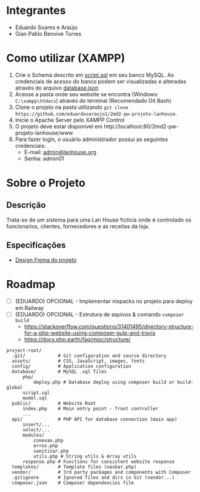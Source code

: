 # Integrantes

-   Eduardo Soares e Araújo
-   Gian Pablo Benvive Torres

# Como utilizar (XAMPP)

1.  Crie o Schema descrito em [script.sql](project-data/banco-de-dados/script.sql) em seu banco MySQL. As credenciais de acesso do banco podem ser visualizadas e alteradas através do arquivo [database.json](database.json)
2.  Acesse a pasta onde seu website se encontra (Windows: `C:\xampp\htdocs`) através do terminal (Recomendado Git Bash)
3.  Clone o projeto na pasta utilizando `git clone https://github.com/eduardosaraujo1/2md2-pw-projeto-lanhouse`.
4.  Inicie o Apache Server pelo XAMPP Control
5.  O projeto deve estar disponivel em http://localhost:80/2md2-pw-projeto-lanhouse/www
6.  Para fazer login, o usuário administrador possui as seguintes credenciais:
    -   E-mail: admin@lanhouse.org
    -   Senha: admin01

# Sobre o Projeto

## Descrição

Trata-se de um sistema para uma Lan House fictícia onde é controlado os funcionarios, clientes, fornecedores e as receitas da loja.

## Especificações

-   [Design Figma do projeto](https://www.figma.com/design/PGKnYiHtQ5wEX7GWklSsVg/Projeto-LanHouse?node-id=0-1&t=JGkDWUHh2upO3IXY-1)

# Roadmap

-   [ ] (EDUARDO) OPCIONAL - Implementar nixpacks no projeto para deploy em Railway
-   [ ] (EDUARDO) OPCIONAL - Estrutura de aquivos & comando `composer build`
    - https://stackoverflow.com/questions/31401495/directory-structure-for-a-php-website-using-composer-gulp-and-travis
    - https://docs.php.earth/faq/misc/structure/
```
project-root/
  .git/            # Git configuration and source directory
  assets/          # CSS, JavaScript, images, fonts
  config/          # Application configuration
  database/        # MySQL .sql files
      php/
          deploy.php # Database deploy using composer build or build-global
      script.sql
      model.sql
  public/          # Website Root
      index.php    # Main entry point - front controller
      ...
  api/             # PHP API for database connection (main app)
      insert/...
      select/...
      modules/
          conexao.php
          erros.php
          sanitizar.php
          utils.php # String utils & Array utils
      response.php # Functions for consistent website response
  templates/       # Template files (navbar.php)
  vendor/          # 3rd party packages and components with Composer
  .gitignore       # Ignored files and dirs in Git (vendor...)
  composer.json    # Composer dependencies file
```
